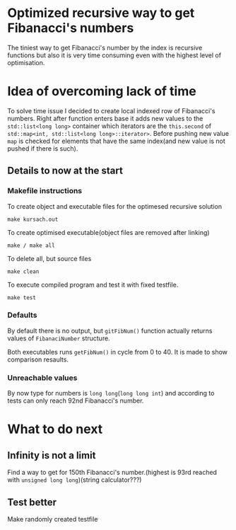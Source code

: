 # Optimized recursive way to get Fibanacci's numbers

The tiniest way to get Fibanacci's number by the index is recursive functions but also it is very time consuming even with the highest level of optimisation.

# Idea of overcoming lack of time

To solve time issue I decided to create local indexed row of Fibanacci's numbers. Right after function enters base it adds new values to the ```std::list<long long>``` container which iterators are the ```this.second``` of ```std::map<int, std::list<long long>::iterator>```. Before pushing new value ```map``` is checked for elements that have the same index(and new value is not pushed if there is such).

## Details to now at the start

### Makefile instructions

To create object and executable files for the optimesed recursive solution

```
make kursach.out
```
To create optimised executable(object files are removed after linking)
```
make / make all
```
To delete all, but source files
```
make clean
```
To execute compiled program and test it with fixed testfile.
```
make test
```

### Defaults

By default there is no output, but ```gitFibNum()``` function actually returns values of ```FibanaciNumber``` structure.

Both executables runs ```getFibNum()``` in cycle from 0 to 40. It is made to show comparison resaults.

### Unreachable values

By now type for numbers is ```long long```(```long long int```) and according to tests can only reach 92nd Fibanacci's number.

# What to do next
## Infinity is not a limit

Find a way to get for 150th Fibanacci's number.(highest is 93rd reached with ```unsigned long long```)(string calculator???)

## Test better

Make randomly created testfile
